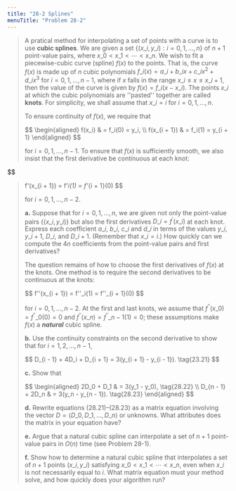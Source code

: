 ```yaml
---
title: "28-2 Splines"
menuTitle: "Problem 28-2"
---
```


> A pratical method for interpolating a set of points with a curve is to use **cubic splines**. We are given a set $\{(x\_i, y\_i): i = 0, 1, \ldots, n\}$ of $n + 1$ point-value pairs, where $x\_0 < x\_1 < \cdots < x\_n$. We wish to fit a piecewise-cubic curve (spline) $f(x)$ to the points. That is, the curve $f(x)$ is made up of $n$ cubic polynomials $f\_i(x) = a\_i + b\_ix + c\_ix^2 + d\_ix^3$ for $i = 0, 1, \ldots, n - 1$, where if $x$ falls in the range $x\_i \le x \le x\_{i + 1}$, then the value of the curve is given by $f(x) = f\_i(x - x\_i)$. The points $x\_i$ at which the cubic polynomials are ''pasted'' together are called **knots**. For simplicity, we shall assume that $x\_i = i$ for $i = 0, 1, \ldots, n$.
>
> To ensure continuity of $f(x)$, we require that
>
> <div>
> $$
> \begin{aligned}
> f(x_i)       & = f_i(0) = y_i, \\
> f(x_{i + 1}) & = f_i(1) = y_{i + 1}
> \end{aligned}
> $$
> </div>
>
> for $i = 0, 1, \ldots, n - 1$. To ensure that $f(x)$ is sufficiently smooth, we also insist that the first derivative be continuous at each knot:
>
> <div>
$$
> f'(x_{i + 1}) = f'_i(1) = f'_{i + 1}(0)
> $$
> </div>
>
> for $i = 0, 1, \ldots, n - 2$.
>
> **a.** Suppose that for $i = 0, 1, \ldots, n$, we are given not only the point-value pairs $\{(x\_i, y\_i)\}$ but also the first derivatives $D\_i = f^\prime(x\_i)$ at each knot. Express each coefficient $a\_i$, $b\_i$, $c\_i$ and $d\_i$ in terms of the values $y\_i$, $y\_{i + 1}$, $D\_i$, and $D\_{i + 1}$. (Remember that $x\_i = i$.) How quickly can we compute the $4n$ coefficients from the point-value pairs and first derivatives?
>
> The question remains of how to choose the first derivatives of $f(x)$ at the knots. One method is to require the second derivatives to be continuous at the knots:
>
> <div>
> $$
> f''(x_{i + 1}) = f''_i(1) = f''_{i + 1}(0)
> $$
> </div>
>
> for $i = 0, 1, \ldots, n - 2$. At the first and last knots, we assume that $f^{\prime\prime}(x\_0) = f^{\prime\prime}\_0(0) = 0$ and $f^{\prime\prime}(x\_n) = f^{\prime\prime}\_{n - 1}(1) = 0$; these assumptions make $f(x)$ a __*natural*__ cubic spline.
>
> **b.** Use the continuity constraints on the second derivative to show that for $i = 1, 2, \ldots, n - 1$,
>
> <div>
> $$
> D_{i - 1} + 4D_i + D_{i + 1} = 3(y_{i + 1} - y_{i - 1}). \tag{23.21}
> $$
> </div>
>
> **c.** Show that
>
> <div>
> $$
> \begin{aligned}
>       2D_0 + D_1 & = 3(y_1 - y_0), \tag{28.22} \\
> D_{n - 1} + 2D_n & = 3(y_n - y_{n - 1}). \tag{28.23}
> \end{aligned}
> $$
> </div>
>
> **d.** Rewrite equations $\text{(28.21)}$–$\text{(28.23)}$ as a matrix equation involving the vector $D = \langle D\_0, D\_1, \ldots, D\_n \rangle$ or unknowns. What attributes does the matrix in your equation have?
>
> **e.** Argue that a natural cubic spline can interpolate a set of $n + 1$ point-value pairs in $O(n)$ time (see Problem 28-1).
>
> **f.** Show how to determine a natural cubic spline that interpolates a set of $n + 1$ points $(x\_i, y\_i)$ satisfying $x\_0 < x\_1 < \cdots < x\_n$, even when $x\_i$ is not necessarily equal to $i$. What matrix equation must your method solve, and how quickly does your algorithm run?